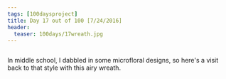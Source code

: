 ```yaml
---
tags: [100daysproject]
title: Day 17 out of 100 [7/24/2016]
header:
  teaser: 100days/17wreath.jpg
---
```


<img src="{{ site.url }}{{ site.baseurl }}/images/100days/17wreath.jpg" alt="">


In middle school, I dabbled in some microfloral designs, so here's a visit back to that style with this airy wreath.

